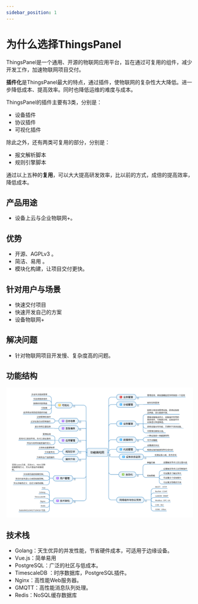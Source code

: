 ```yaml
---
sidebar_position: 1
---
```

# 为什么选择ThingsPanel 

ThingsPanel是一个通用、开源的物联网应用平台，旨在通过可复用的组件，减少开发工作，加速物联网项目交付。

**插件化**是ThingsPanel最大的特点，通过插件，使物联网的复杂性大大降低。进一步降低成本、提高效率。同时也降低运维的难度与成本。

ThingsPanel的插件主要有3类，分别是：
- 设备插件
- 协议插件
- 可视化插件

除此之外，还有两类可复用的部分，分别是：
- 报文解析脚本
- 规则引擎脚本

通过以上五种的**复用**，可以大大提高研发效率，比以前的方式，成倍的提高效率，降低成本。

## 产品用途

- 设备上云与企业物联网+。
## 优势


- 开源、AGPLv3 。
- 简洁、易用 。
- 模块化构建，让项目交付更快。
## 针对用户与场景
- 快速交付项目
- 快速开发自己的方案
- 设备物联网+
## 解决问题
- 针对物联网项目开发慢、复杂度高的问题。
## 功能结构
![功能结构图](./img/gnjgt.png)
## 技术栈
* Golang：天生优异的并发性能，节省硬件成本，可适用于边缘设备。
* Vue.js：简单易用
* PostgreSQL：广泛的社区与低成本。
* TimescaleDB ：时序数据库，PostgreSQL插件。
* Nginx：高性能Web服务器。
* GMQTT：高性能消息队列处理。
* Redis：NoSQL缓存数据库